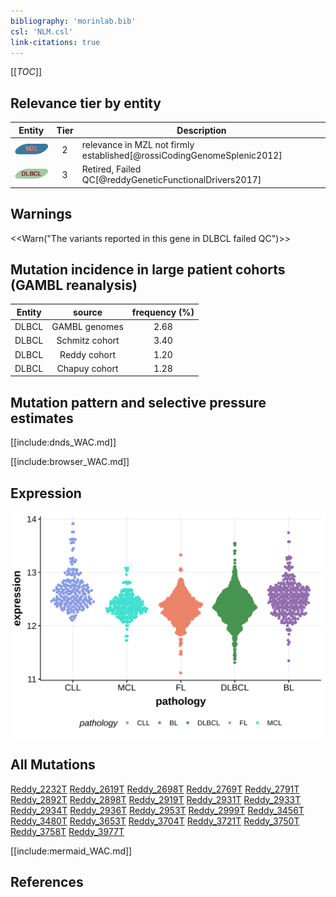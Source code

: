 ```yaml
---
bibliography: 'morinlab.bib'
csl: 'NLM.csl'
link-citations: true
---
```

[[_TOC_]]



## Relevance tier by entity

|Entity|Tier|Description                              |
|:------:|:----:|-----------------------------------------|
|![MZL](images/icons/MZL_tier2.png)|2|relevance in MZL not firmly established[@rossiCodingGenomeSplenic2012]|
|![DLBCL](images/icons/DLBCL_tier2.png) |3   |Retired, Failed QC[@reddyGeneticFunctionalDrivers2017]|

## Warnings

<<Warn("The variants reported in this gene in DLBCL failed QC")>>

## Mutation incidence in large patient cohorts (GAMBL reanalysis)

|Entity|source        |frequency (%)|
|:------:|:--------------:|:-------------:|
|DLBCL |GAMBL genomes |2.68         |
|DLBCL |Schmitz cohort|3.40         |
|DLBCL |Reddy cohort  |1.20         |
|DLBCL |Chapuy cohort |1.28         |

## Mutation pattern and selective pressure estimates

[[include:dnds_WAC.md]]




[[include:browser_WAC.md]]

## Expression
![](images/gene_expression/WAC_by_pathology.svg)
<!-- ORIGIN: rossiCodingGenomeSplenic2012c -->
<!-- DLBCL: reddyGeneticFunctionalDrivers2017 -->
<!-- MZL: rossiCodingGenomeSplenic2012c -->

## All Mutations

[Reddy_2232T](https://www.bcgsc.ca/downloads/morinlab/GAMBL/Reddy/igv_reports/Reddy_2232T.html)
[Reddy_2619T](https://www.bcgsc.ca/downloads/morinlab/GAMBL/Reddy/igv_reports/Reddy_2619T.html)
[Reddy_2698T](https://www.bcgsc.ca/downloads/morinlab/GAMBL/Reddy/igv_reports/Reddy_2698T.html)
[Reddy_2769T](https://www.bcgsc.ca/downloads/morinlab/GAMBL/Reddy/igv_reports/Reddy_2769T.html)
[Reddy_2791T](https://www.bcgsc.ca/downloads/morinlab/GAMBL/Reddy/igv_reports/Reddy_2791T.html)
[Reddy_2892T](https://www.bcgsc.ca/downloads/morinlab/GAMBL/Reddy/igv_reports/Reddy_2892T.html)
[Reddy_2898T](https://www.bcgsc.ca/downloads/morinlab/GAMBL/Reddy/igv_reports/Reddy_2898T.html)
[Reddy_2919T](https://www.bcgsc.ca/downloads/morinlab/GAMBL/Reddy/igv_reports/Reddy_2919T.html)
[Reddy_2931T](https://www.bcgsc.ca/downloads/morinlab/GAMBL/Reddy/igv_reports/Reddy_2931T.html)
[Reddy_2933T](https://www.bcgsc.ca/downloads/morinlab/GAMBL/Reddy/igv_reports/Reddy_2933T.html)
[Reddy_2934T](https://www.bcgsc.ca/downloads/morinlab/GAMBL/Reddy/igv_reports/Reddy_2934T.html)
[Reddy_2936T](https://www.bcgsc.ca/downloads/morinlab/GAMBL/Reddy/igv_reports/Reddy_2936T.html)
[Reddy_2953T](https://www.bcgsc.ca/downloads/morinlab/GAMBL/Reddy/igv_reports/Reddy_2953T.html)
[Reddy_2999T](https://www.bcgsc.ca/downloads/morinlab/GAMBL/Reddy/igv_reports/Reddy_2999T.html)
[Reddy_3456T](https://www.bcgsc.ca/downloads/morinlab/GAMBL/Reddy/igv_reports/Reddy_3456T.html)
[Reddy_3480T](https://www.bcgsc.ca/downloads/morinlab/GAMBL/Reddy/igv_reports/Reddy_3480T.html)
[Reddy_3653T](https://www.bcgsc.ca/downloads/morinlab/GAMBL/Reddy/igv_reports/Reddy_3653T.html)
[Reddy_3704T](https://www.bcgsc.ca/downloads/morinlab/GAMBL/Reddy/igv_reports/Reddy_3704T.html)
[Reddy_3721T](https://www.bcgsc.ca/downloads/morinlab/GAMBL/Reddy/igv_reports/Reddy_3721T.html)
[Reddy_3750T](https://www.bcgsc.ca/downloads/morinlab/GAMBL/Reddy/igv_reports/Reddy_3750T.html)
[Reddy_3758T](https://www.bcgsc.ca/downloads/morinlab/GAMBL/Reddy/igv_reports/Reddy_3758T.html)
[Reddy_3977T](https://www.bcgsc.ca/downloads/morinlab/GAMBL/Reddy/igv_reports/Reddy_3977T.html)

[[include:mermaid_WAC.md]]

## References
